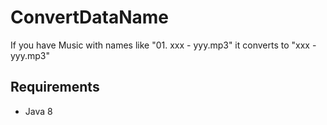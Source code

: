 # ConvertDataName
If you have Music with names like "01. xxx - yyy.mp3" it converts to "xxx - yyy.mp3"

## Requirements
* Java 8
